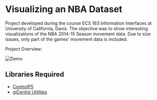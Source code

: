 # Visualizing an NBA Dataset
Project developed during the course ECS 163 Information Interfaces at University of California, Davis. The objective was to show interesting visualizations of the NBA 2014-15 Season movement data. Due to size issues, only part of the games' movement data is included.

Project Overview:

![Demo](https://github.com/lucaspetry/NBADatasetVisualization/blob/master/images/system_overview.gif)

## Libraries Required
- [ControlP5](http://www.sojamo.de/libraries/controlP5/ "ControlP5")
- [giCentre Utilities](http://www.gicentre.net/software/#/utils/ "giCentre Utilities")

